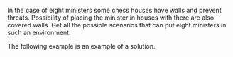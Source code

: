 In the case of eight ministers some chess houses have walls and prevent threats. Possibility of placing the minister in houses with
there are also covered walls. Get all the possible scenarios that can put eight ministers in such an environment. 

The following example is an example of a solution.